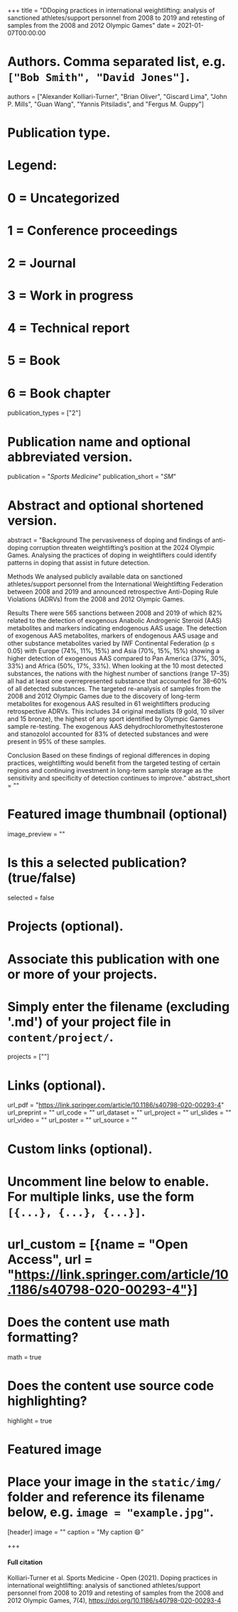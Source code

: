 +++
title = "DDoping practices in international weightlifting: analysis of sanctioned athletes/support personnel from 2008 to 2019 and retesting of samples from the 2008 and 2012 Olympic Games"
date = 2021-01-07T00:00:00

# Authors. Comma separated list, e.g. `["Bob Smith", "David Jones"]`.
authors = ["Alexander Kolliari-Turner", "Brian Oliver", "Giscard Lima", "John P. Mills", "Guan Wang", "Yannis Pitsiladis", and "Fergus M. Guppy"]

# Publication type.
# Legend:
# 0 = Uncategorized
# 1 = Conference proceedings
# 2 = Journal
# 3 = Work in progress
# 4 = Technical report
# 5 = Book
# 6 = Book chapter
publication_types = ["2"]

# Publication name and optional abbreviated version.
publication = "*Sports Medicine*"
publication_short = "*SM*"

# Abstract and optional shortened version.
abstract = "Background
The pervasiveness of doping and findings of anti-doping corruption threaten weightlifting’s position at the 2024 Olympic Games. Analysing the practices of doping in weightlifters could identify patterns in doping that assist in future detection.

Methods
We analysed publicly available data on sanctioned athletes/support personnel from the International Weightlifting Federation between 2008 and 2019 and announced retrospective Anti-Doping Rule Violations (ADRVs) from the 2008 and 2012 Olympic Games.

Results
There were 565 sanctions between 2008 and 2019 of which 82% related to the detection of exogenous Anabolic Androgenic Steroid (AAS) metabolites and markers indicating endogenous AAS usage. The detection of exogenous AAS metabolites, markers of endogenous AAS usage and other substance metabolites varied by IWF Continental Federation (p ≤ 0.05) with Europe (74%, 11%, 15%) and Asia (70%, 15%, 15%) showing a higher detection of exogenous AAS compared to Pan America (37%, 30%, 33%) and Africa (50%, 17%, 33%). When looking at the 10 most detected substances, the nations with the highest number of sanctions (range 17–35) all had at least one overrepresented substance that accounted for 38–60% of all detected substances. The targeted re-analysis of samples from the 2008 and 2012 Olympic Games due to the discovery of long-term metabolites for exogenous AAS resulted in 61 weightlifters producing retrospective ADRVs. This includes 34 original medallists (9 gold, 10 silver and 15 bronze), the highest of any sport identified by Olympic Games sample re-testing. The exogenous AAS dehydrochloromethyltestosterone and stanozolol accounted for 83% of detected substances and were present in 95% of these samples.

Conclusion
Based on these findings of regional differences in doping practices, weightlifting would benefit from the targeted testing of certain regions and continuing investment in long-term sample storage as the sensitivity and specificity of detection continues to improve."
abstract_short = ""

# Featured image thumbnail (optional)
image_preview = ""

# Is this a selected publication? (true/false)
selected = false

# Projects (optional).
#   Associate this publication with one or more of your projects.
#   Simply enter the filename (excluding '.md') of your project file in `content/project/`.
   projects = [""]

# Links (optional).
url_pdf = "https://link.springer.com/article/10.1186/s40798-020-00293-4"
url_preprint = ""
url_code = ""
url_dataset = ""
url_project = ""
url_slides = ""
url_video = ""
url_poster = ""
url_source = ""

# Custom links (optional).
#   Uncomment line below to enable. For multiple links, use the form `[{...}, {...}, {...}]`.
#   url_custom = [{name = "Open Access", url = "https://link.springer.com/article/10.1186/s40798-020-00293-4"}]

# Does the content use math formatting?
math = true

# Does the content use source code highlighting?
highlight = true

# Featured image
# Place your image in the `static/img/` folder and reference its filename below, e.g. `image = "example.jpg"`.
[header]
image = ""
caption = "My caption :smile:"

+++

#### Full citation
Kolliari-Turner et al. Sports Medicine - Open (2021). Doping practices in international weightlifting: analysis of sanctioned athletes/support personnel from 2008 to 2019 and retesting of samples from the 2008 and 2012 Olympic Games, 7(4), https://doi.org/10.1186/s40798-020-00293-4

